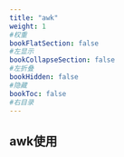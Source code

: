 ```yaml
---
title: "awk"
weight: 1
#权重
bookFlatSection: false
#左显示
bookCollapseSection: false
#左折叠
bookHidden: false
#隐藏
bookToc: false
#右目录
---
```


## awk使用